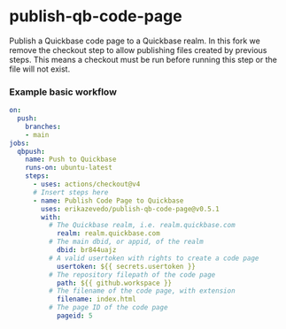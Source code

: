 # publish-qb-code-page
Publish a Quickbase code page to a Quickbase realm. In this fork we remove the checkout step to allow publishing files created by previous steps. This means a checkout must be run before running this step or the file will not exist.

### Example basic workflow

```yaml
on:
  push:
    branches:
    - main
jobs:
  qbpush:
    name: Push to Quickbase
    runs-on: ubuntu-latest
    steps:
      - uses: actions/checkout@v4
      # Insert steps here
      - name: Publish Code Page to Quickbase
        uses: erikazevedo/publish-qb-code-page@v0.5.1
        with:
          # The Quickbase realm, i.e. realm.quickbase.com
            realm: realm.quickbase.com
          # The main dbid, or appid, of the realm
            dbid: br844uajz
          # A valid usertoken with rights to create a code page
            usertoken: ${{ secrets.usertoken }}
          # The repository filepath of the code page
            path: ${{ github.workspace }}
          # The filename of the code page, with extension
            filename: index.html
          # The page ID of the code page
            pageid: 5
```
